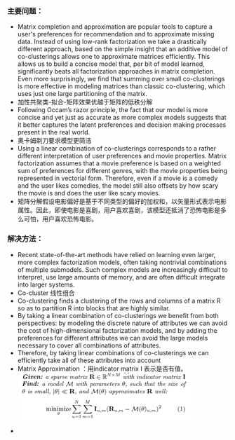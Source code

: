 ### 主要问题：

- Matrix completion and approximation are popular tools to capture a user's preferences for recommendation and to approximate missing data. Instead of using low-rank factorization we take a drastically different approach, based on the simple insight that an additive model of co-clusterings allows one to approximate matrices efficiently. This allows us to build a concise model that, per bit of model learned, significantly beats all factorization approaches in matrix completion. Even more surprisingly, we find that summing over small co-clusterings is more effective in modeling matrices than classic co-clustering, which uses just one large partitioning of the matrix. 
- 加性共聚类-拟合-矩阵效果优越于矩阵的低秩分解
- Following Occam’s razor principle, the fact that our model is more concise and yet just as accurate as more complex models suggests that it better captures the latent preferences and decision making processes present in the real world. 
- 奥卡姆剃刀要求模型更简洁
- Using a linear combination of co-clusterings corresponds to a rather different interpretation of user preferences and movie properties. Matrix factorization assumes that a movie preference is based on a weighted sum of preferences for different genres, with the movie properties being represented in vectorial form. Therefore, even if a movie is a comedy and the user likes comedies, the model still also offsets by how scary the movie is and does the user like scary movies.
- 矩阵分解假设电影偏好是基于不同类型的偏好的加权和，以矢量形式表示电影属性。因此，即使电影是喜剧，用户喜欢喜剧，该模型还抵消了恐怖电影是多么可怕，用户喜欢恐怖电影。


### 解决方法：
- Recent state-of-the-art methods have relied on learning even larger, more complex factorization models, often taking nontrivial combinations of multiple submodels. Such complex models are increasingly difficult to interpret, use large amounts of memory, and are often difficult integrate into larger systems.
- Co-cluster 线性组合
- Co-clustering finds a clustering of the rows and columns of a matrix R so as to partition R into blocks that are highly similar. 
- By taking a linear combination of co-clusterings we benefit from both perspectives: by modeling the discrete nature of attributes we can avoid the cost of high-dimensional factorization models, and by adding the preferences for different attributes we can avoid the large models necessary to cover all combinations of attributes. 
- Therefore, by taking linear combinations of co-clusterings we can efficiently take all of these attributes into account
- Matrix Approximation ：用indicator matrix I 表示是否有值。![1](https://github.com/csmaterial/paper/blob/master/finishedReading/picture/%E6%8D%95%E8%8E%B7.PNG)
- 
